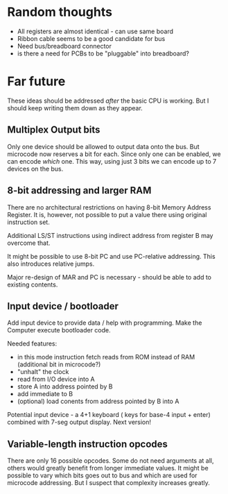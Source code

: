 Random thoughts
===============

* All registers are almost identical - can use same board
* Ribbon cable seems to be a good candidate for bus
* Need bus/breadboard connector
* is there a need for PCBs to be "pluggable" into breadboard?





Far future
==========

These ideas should be addressed *after* the basic CPU is working. But I should keep writing them
down as they appear.


Multiplex Output bits
---------------------

Only one device should be allowed to output data onto the bus. But microcode now reserves a bit
for each. Since only one can be enabled, we can encode *which* one. This way, using just 3 bits
we can encode up to 7 devices on the bus.


8-bit addressing and larger RAM
-------------------------------
There are no architectural restrictions on having 8-bit Memory Address Register. It is, however,
not possible to put a value there using original instruction set. 

Additional LS/ST instructions using indirect address from register B may overcome that.

It might be possible to use 8-bit PC and use PC-relative addressing. This also introduces relative
jumps.

Major re-design of MAR and PC is necessary - should be able to add to existing contents.


Input device / bootloader
-------------------------

Add input device to provide data / help with programming. Make the Computer execute bootloader code.

Needed features:
* in this mode instruction fetch reads from ROM instead of RAM (additional bit in microcode?)
* "unhalt" the clock
* read from I/O device into A
* store A into address pointed by B
* add immediate to B
* (optional) load conents from address pointed by B into A


Potential input device - a 4+1 keyboard ( keys for base-4 input + enter) combined with 7-seg output
display. Next version!




Variable-length instruction opcodes
-----------------------------------
There are only 16 possible opcodes. Some do not need arguments at all, others would greatly
benefit from longer immediate values. It might be possible to vary which bits goes out to bus
and which are used for microcode addressing. But I suspect that complexity increases greatly.


